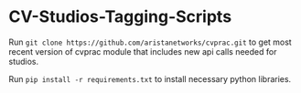 # CV-Studios-Tagging-Scripts

Run `git clone https://github.com/aristanetworks/cvprac.git` to get most recent version of cvprac module that includes new api calls needed for studios.

Run `pip install -r requirements.txt` to install necessary python libraries.